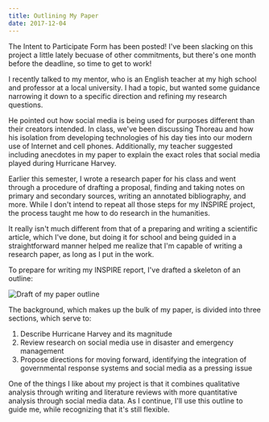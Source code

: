 ```yaml
---
title: Outlining My Paper
date: 2017-12-04
---
```


The Intent to Participate Form has been posted! I've been slacking on this project a little lately becuase of other commitments, but there's one month before the deadline, so time to get to work!

I recently talked to my mentor, who is an English teacher at my high school and professor at a local university. I had a topic, but wanted some guidance narrowing it down to a specific direction and refining my research questions.

He pointed out how social media is being used for purposes different than their creators intended. In class, we've been discussing Thoreau and how his isolation from developing technologies of his day ties into our modern use of Internet and cell phones. Additionally, my teacher suggested including anecdotes in my paper to explain the exact roles that social media played during Hurricane Harvey.

Earlier this semester, I wrote a research paper for his class and went through a procedure of drafting a proposal, finding and taking notes on primary and secondary sources, writing an annotated bibliography, and more. While I don't intend to repeat all those steps for my INSPIRE project, the process taught me how to do research in the humanities.

It really isn't much different from that of a preparing and writing a scientific article, which I've done, but doing it for school and being guided in a straightforward manner helped me realize that I'm capable of writing a research paper, as long as I put in the work.

To prepare for writing my INSPIRE report, I've drafted a skeleton of an outline:

![Draft of my paper outline]({{'/img/outline.jpg'|prepend:site.baseurl}})

The background, which makes up the bulk of my paper, is divided into three sections, which serve to:

1. Describe Hurricane Harvey and its magnitude
2. Review research on social media use in disaster and emergency management
3. Propose directions for moving forward, identifying the integration of governmental response systems and social media as a pressing issue

One of the things I like about my project is that it combines qualitative analysis through writing and literature reviews with more quantitative analysis through social media data. As I continue, I'll use this outline to guide me, while recognizing that it's still flexible.